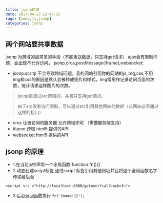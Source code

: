 ```yaml
---
title: jsonp跨域
date: 2017-04-23 12:47:33
tags: [node,js,jsonp]
categories: jsonp
---
```

## 两个网站要共享数据
jsonp 为跨域的最常见的手段（不能发送数据，只支持get请求）
ajax会有限制问题，会出现不允许访问。
jsonp,cros,postMessage(iframe),websocket;
- jsonp:scritp 不会导致跨域问题，我的网站引用你的网站的js,img,css,不用img和css的原因是默认会被转成图片和样式，img常用作记录访问页面的次数，统计请求这样图片的次数。
> jsonp是通过src跨域的，并且只支持get请求。
<!--more-->
> 由于src没有访问限制，可以通过src引用其他网站的数据（此网站必须通过这样的接口）
- cros 让被访问的服务器 允许跨域即可 （需要服务端支持）
- iftame 跨域 html5 提供的API
- websocket html5 提供的API
## jsonp 的原理
- 1.在当前js中声明一个全局函数
function fn(){}
- 2.动态创建script标签
通过script 标签引用其他网址并且将这个全局函数名字传递给后台

```
<script src ="http://localhost:3000/getuser?callback=fn">
```
- 3.后台返回函数执行
`
fn('{name:1}');
`
